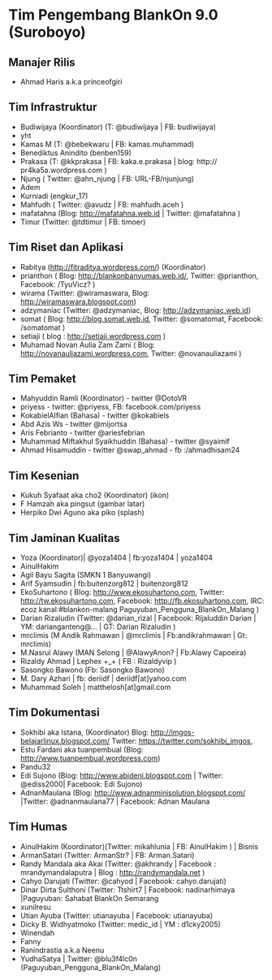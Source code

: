 # Tim Pengembang BlankOn 9.0 (Suroboyo)

## Manajer Rilis
  * Ahmad Haris a.k.a princeofgiri

## Tim Infrastruktur
   * Budiwijaya (Koordinator) (T: @budiwijaya | FB: budiwijaya)
   * yht
   * Kamas M (T: @bebekwaru | FB: kamas.muhammad)
   * Benediktus Anindito (benben159)
   * Prakasa (T: @kkprakasa | FB: kaka.e.prakasa | blog: http:// pr4ka5a.wordpress.com )
   * Njung ( Twitter: @ahn_njung | FB: URL-FB/njunjung)
   * Adem
   * Kurniadi (engkur_17)
   * Mahfudh ( Twitter: @avudz | FB: mahfudh.aceh )
   * mafatahna (Blog: ​http://mafatahna.web.id | Twitter: @mafatahna )
   * Timur (Twitter: @tdtimur | FB: timoer)

## Tim Riset dan Aplikasi
   * Rabitya (​http://fitraditya.wordpress.com/) (Koordinator)
   * prianthon ( Blog: ​http://blankonbanyumas.web.id/, Twitter: @prianthon, Facebook: /TyuVicz? )
   * wirama (Twitter: @wiramaswara, Blog: ​http://wiramaswara.blogspot.com)
   * adzymaniac (Twitter: @adzymaniac, Blog: ​http://adzymaniac.web.id)
   * somat ( Blog: ​http://blog.somat.web.id, Twitter: @somatomat, Facebook: /somatomat )
   * setiaji ( blog : ​http://setiaji.wordpress.com )
   * Muhamad Novan Aulia Zam Zami ( Blog: ​http://novanauliazami.wordpress.com, Twitter: @novanauliazami )

## Tim Pemaket
   * Mahyuddin Ramli (Koordinator) - twitter @DotoVR
   * priyess - twitter: @priyess, FB: facebook.com/priyess
   * KokabielAlfian (Bahasa) - twitter @kokabiels
   * Abd Azis Ws - twitter @mijortsa
   * Aris Febrianto - twitter @ariesfebrian
   * Muhammad Miftakhul Syaikhuddin (Bahasa) - twitter @syaimif
   * Ahmad Hisamuddin - twitter @swap_ahmad - fb :/ahmadhisam24

## Tim Kesenian
   * Kukuh Syafaat aka cho2 (Koordinator) (ikon)
   * F Hamzah aka pingsut (gambar latar)
   * Herpiko Dwi Aguno aka piko (splash)

## Tim Jaminan Kualitas
   * Yoza (Koordinator)| @yoza1404 | fb:yoza1404 | yoza1404
   * AinulHakim
   * Agil Bayu Sagita (SMKN 1 Banyuwangi)
   * Arif Syamsudin | fb:buitenzorg812 | buitenzorg812
   * EkoSuhartono ( Blog: ​http://www.ekosuhartono.com, Twitter: ​http://tw.ekosuhartono.com, Facebook: ​http://fb.ekosuhartono.com, IRC: ecoz  kanal:#blankon-malang Paguyuban_Pengguna_BlankOn_Malang )
   * Darian Rizaludin (Twitter: @darian_rizal | Facebook: Rijaluddin Darian |  YM: darianganteng@… | GT: Darian Rizaludin )
   * mrclimis (M Andik Rahmawan | @mrclimis | Fb:andikrahmawan | Gt: mrclimis)
   * M.Nasrul Alawy (MAN Selong | @AlawyAnon? | Fb:Alawy Capoeira)
   * Rizaldy Ahmad | Lephex +_+ ( FB : Rizaldyvip )
   * Sasongko Bawono (Fb: Sasongko Bawono)
   * M. Dary Azhari | fb: deriidf | deriidf[at]yahoo.com
   * Muhammad Soleh | matthelosh[at]gmail.com

## Tim Dokumentasi
   * Sokhibi aka Istana, (Koordinator) Blog: ​http://imgos-belajarlinux.blogspot.com/ Twitter: ​https://twitter.com/sokhibi_imgos,
   * Estu Fardani aka tuanpembual (Blog: ​http://www.tuanpembual.wordpress.com)
   * Pandu32
   * Edi Sujono (Blog: ​http://www.abideni.blogspot.com | Twitter: @ediss2000| Facebook: Edi Sujono)
   * AdnanMaulana (Blog: ​http://www.adnanminisolution.blogspot.com/ |Twitter: @adnanmaulana77 | Facebook: Adnan Maulana

## Tim Humas
   * AinulHakim (Koordinator)(Twitter: mikahlunia | FB: AinulHakim ) | Bisnis
   * ArmanSatari (Twitter: ArmanStr? | FB: Arman.Satari)
   * Randy Mandala aka Akai (Twitter: @akhrandy | Facebook : mrandymandalaputra | Blog : ​http://randymandala.net )
   * Cahyo Darujati (Twitter: @cahyod | Facebook: cahyo.darujati)
   * Dinar Dirta Sulthoni (Twitter: Ttshirt7 | Facebook: nadinarhimaya |Paguyuban: Sahabat BlankOn Semarang
   * xunilresu
   * Utian Ayuba (Twitter: utianayuba | Facebook: utianayuba)
   * Dicky B. Widhyatmoko (Twitter: medic_id | YM : d1cky2005)
   * Winendah
   * Fanny
   * Ranindrastia a.k.a Neenu
   * YudhaSatya | Twitter: @blu3f4lc0n (Paguyuban_Pengguna_BlankOn_Malang)


